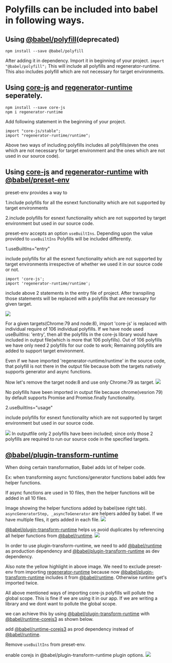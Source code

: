 # Polyfills can be included into babel in following ways.

## Using [@babel/polyfill](https://babeljs.io/docs/en/babel-polyfill)(deprecated)
 
 ```npm install --save @babel/polyfill```
 
 After adding it in dependency. Import it in beginning of your project.
 ```import "@babel/polyfill";```
This will include all polyfills and regenerator-runtime. This also includes polyfill which are not necessary for target environments.

## Using [core-js](https://github.com/zloirock/core-js) and [regenerator-runtime](https://github.com/facebook/regenerator/tree/master/packages/regenerator-runtime) seperately.
```
npm install --save core-js
npm i regenerator-runtime
```
Add following statement in the beginning of your project.
```
import "core-js/stable";
import "regenerator-runtime/runtime";
```

Above two ways of including polyfills includes all polyfills(even the ones which are not necessary for target environment and the ones which are not used in our source code).

## Using [core-js](https://github.com/zloirock/core-js) and [regenerator-runtime](https://github.com/facebook/regenerator/tree/master/packages/regenerator-runtime) with [@babel/preset-env](https://babeljs.io/docs/en/babel-preset-env)

preset-env provides a way to 

1.include polyfills for all the esnext functionality which are not supported by target environments

2.include polyfills for esnext functionality which are not supported by target environment but used in our source code.

preset-env accepts an option ```useBuiltIns```. Depending upon the value provided to ```useBuiltIns``` Polyfills will be included differently.

1.useBuiltIns="entry"

include polyfills for all the esnext functionality which are not supported by target environments irrespective of whether we used it in our source code or not.

 
```
import 'core-js';
import 'regenerator-runtime/runtime';
``` 

include above 2 statements in the entry file of project. After transpiling those statements will be replaced with a polyfills that are necessary for given target.
  
 ![](images/usageEntry.png)

For a given targets(Chrome:79 and node:8), import 'core-js' is replaced with individual require of 106 individual polyfills.
If we have node used useBuiltIns: 'entry', then all the polyfills in the core-js library would have included in output file(which is more that 106 polyfills).
Out of 106 polyfills we have only need 2 polyfills for our code to work; Remaining polyfills are added to support target environment.

Even if we have imported 'regenerator-runtime/runtime' in the source code, that polyfill is not there in the output file because both the targets natively supports generator and async functions.


Now let's remove the target node:8 and use only Chrome:79 as target.
![](images/usageEntry2.png)

No polyfills have been imported in output file because chrome(vesrion 79) by default supports Promise and Promise.finally functionality.


2.useBuiltIns="usage"

include polyfills for esnext functionality which are not supported by target environment but used in our source code.

![](images/usageUsage.png)
In outputfile only 2 polyfills have been included; since only those 2 polyfills are required to run our source code in the specified targets.


## [@babel/plugin-transform-runtime](https://babeljs.io/docs/en/babel-plugin-transform-runtime)

When doing certain transformation, Babel adds lot of helper code.

Ex: when transforming async functions/generator functions babel adds few helper functions.

If async functions are used in 10 files, then the helper functions will be added in all 10 files.

Image showing the helper functions added by babel(see right tab). ```asyncGeneratorStep, _asyncToGenerator``` are helpers added by babel. If we have multiple files, it gets added in each file.
![](images/trt1.png)

[@babel/plugin-transform-runtime](https://babeljs.io/docs/en/babel-plugin-transform-runtime) helps us avoid duplicates by referencing all helper functions from [@babel/runtime](https://babeljs.io/docs/en/babel-runtime).
![](images/trt2.png)

In order to use plugin-transform-runtime, we need to add [@babel/runtime](https://babeljs.io/docs/en/babel-runtime) as production dependency and [@babel/plugin-transform-runtime](https://babeljs.io/docs/en/babel-plugin-transform-runtime) as dev dependency.

Also note the yellow highlight in above image. We need to exclude preset-env from importing [regenerator-runtime](https://github.com/facebook/regenerator/tree/master/packages/regenerator-runtime) because now 
[@babel/plugin-transform-runtime](https://babeljs.io/docs/en/babel-plugin-transform-runtime) includes it from [@babel/runtime](https://babeljs.io/docs/en/babel-runtime). Otherwise runtime get's imported twice.


All above mentioned ways of importing core-js polyfills will pollute the global scope. This is fine if we are using it in our app. If we are writing a library and we dont want to pollute the global scope.

we can achieve this by using [@babel/plugin-transform-runtime](https://babeljs.io/docs/en/babel-plugin-transform-runtime) with [@babel/runtime-corejs3](https://github.com/babel/babel/tree/master/packages/babel-runtime-corejs3) as shown below.

add [@babel/runtime-corejs3](https://github.com/babel/babel/tree/master/packages/babel-runtime-corejs3) as prod dependency instead of [@babel/runtime](https://babeljs.io/docs/en/babel-runtime).

Remove ```useBuiltIns``` from preset-env.

enable corejs in @babel/plugin-transform-runtime plugin options.
![](images/trt4.png)

